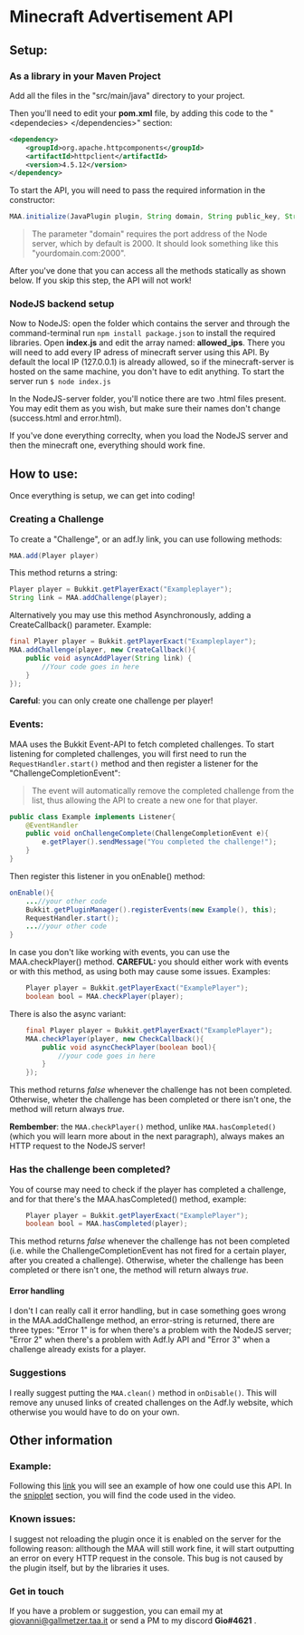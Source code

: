 



# Minecraft Advertisement API
## Setup:


### As a library in your Maven Project 
Add all the files in the "src/main/java" directory to your project.

Then you'll need to edit your **pom.xml** file, by adding this code to the "\<dependecies> \</dependencies>" section:
	
```xml
<dependency>
    <groupId>org.apache.httpcomponents</groupId>
    <artifactId>httpclient</artifactId>
    <version>4.5.12</version>
</dependency>
```


 To start the API, you will need to pass the required information in the constructor:
```java
MAA.initialize(JavaPlugin plugin, String domain, String public_key, String secret_key, int user_id);
```
> The parameter "domain" requires the port address of the Node server, which by default is 2000. It should look something like this "yourdomain.com:2000".	

After you've done that you can access all the methods statically as shown below. If you skip this step, the API will not work!
### NodeJS backend setup
Now to NodeJS: open the folder which contains the server and through the command-terminal run `npm install package.json` to install the required libraries.
 Open **index.js** and edit the array named: **allowed_ips**. There you will need to add every IP adress of minecraft server using this API. By default the local IP (127.0.0.1) is already allowed, so if the minecraft-server is hosted on the same machine, you don't have to edit anything.
 To start the server run `$ node index.js` 

In the NodeJS-server folder, you'll notice there are two .html files present. You may edit them as you wish, but make sure their names don't change (success.html and error.html).

If you've done everything correclty, when you load the NodeJS server and then the minecraft one, everything should work fine. 

## How to use:
Once everything is setup, we can get into coding! 
### Creating a Challenge
To create a "Challenge", or an adf.ly link, you can use following methods:

```java
MAA.add(Player player)
```
This method returns a string:
```java
Player player = Bukkit.getPlayerExact("Exampleplayer");
String link = MAA.addChallenge(player);
```

Alternatively you may use this method Asynchronously, adding a CreateCallback() parameter.
Example:
```java
final Player player = Bukkit.getPlayerExact("Exampleplayer");
MAA.addChallenge(player, new CreateCallback(){
	public void asyncAddPlayer(String link) {
		//Your code goes in here
	}	
});
```
**Careful**: you can only create one challenge per player!
### Events:
MAA uses the Bukkit Event-API to fetch completed challenges.
To start listening for completed challenges, you will first need to run the `RequestHandler.start()` method and then register a listener for the "ChallengeCompletionEvent":
>The event will automatically remove the completed challenge from the list, thus allowing the API to create a new one for that player.
```java
public class Example implements Listener{
	@EventHandler
	public void onChallengeComplete(ChallengeCompletionEvent e){
		e.getPlayer().sendMessage("You completed the challenge!");
	}
}
```
Then register this listener in you onEnable() method:
```java
onEnable(){
	...//your other code
	Bukkit.getPluginManager().registerEvents(new Example(), this);
	RequestHandler.start();
	...//your other code
}
```

 In case you don't like working with events, you can use the MAA.checkPlayer() method. **CAREFUL:** you should either work with events or with this method, as using both may cause some issues. 
Examples:
```java
	Player player = Bukkit.getPlayerExact("ExamplePlayer");
	boolean bool = MAA.checkPlayer(player);
```
 There is also the async variant:
```java
	final Player player = Bukkit.getPlayerExact("ExamplePlayer");
	MAA.checkPlayer(player, new CheckCallback(){
		public void asyncCheckPlayer(boolean bool){
			//your code goes in here
		}
	});
```
This method returns *false* whenever the challenge has not been completed.
Otherwise, wheter the challenge has been completed or there isn't one, the method will return always *true*.

**Rembember**: the `MAA.checkPlayer()` method, unlike `MAA.hasCompleted()` (which you will learn more about in the next paragraph), always makes an HTTP request to the NodeJS server!

### Has the challenge been completed?
You of course may need to check if the player has completed a challenge, and for that there's the MAA.hasCompleted() method, example:
```java
	Player player = Bukkit.getPlayerExact("ExamplePlayer");
	boolean bool = MAA.hasCompleted(player);
```
This method returns *false* whenever the challenge has not been completed (i.e. while the ChallengeCompletionEvent has not fired for a certain player, after you created a challenge). 
Otherwise, wheter the challenge has been completed or there isn't one, the method will return always *true*.

#### Error handling
I don't I can really call it error handling, but in case something goes wrong in the MAA.addChallenge method, an error-string is returned, there are three types: "Error 1" is for when there's a problem with the NodeJS server; "Error 2" when there's a problem with Adf.ly API and "Error 3" when a challenge already exists for a player.


### Suggestions
I really suggest putting the `MAA.clean()` method in `onDisable()`. This will remove any unused links of created challenges on the Adf.ly website, which otherwise you would have to do on your own.

## Other information
### Example:
Following this [link](https://youtu.be/FjUq4_Bzpd4) you will see an example of how one could use this API. In the [snipplet](https://github.com/hesperiusproject/MAA/tree/master/Snipplet/src) section, you will find the code used in the video.

### Known issues:
I suggest not reloading the plugin once it is enabled on the server for the following reason: allthough the MAA will still work fine, it will start outputting an error on every HTTP request in the console. This bug  is not caused by the plugin itself, but by the libraries it uses.
### Get in touch
If you have a problem or suggestion, you can email my at giovanni@gallmetzer.taa.it or send a PM to my discord **Gio#4621** .

